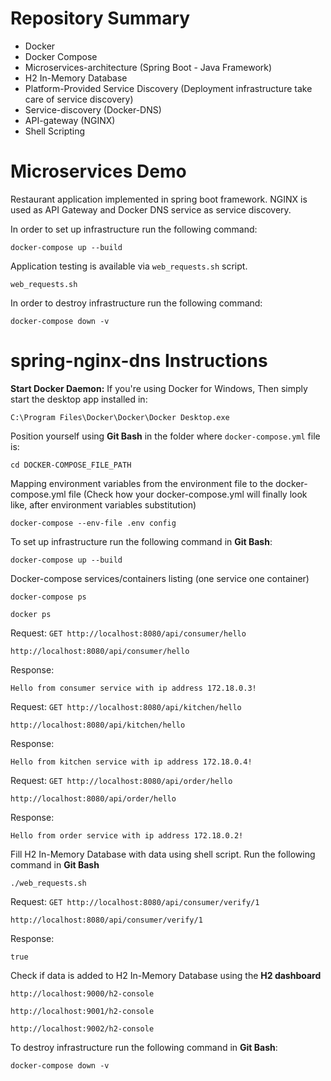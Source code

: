 # Repository Summary
* Docker  
* Docker Compose
* Microservices-architecture (Spring Boot - Java Framework)
* H2 In-Memory Database
* Platform-Provided Service Discovery (Deployment infrastructure take care of service discovery)
* Service-discovery (Docker-DNS)
* API-gateway (NGINX)
* Shell Scripting
# Microservices Demo

Restaurant application implemented in spring boot framework. NGINX is used as
API Gateway and Docker DNS service as service discovery.

In order to set up infrastructure run the following command:
```shell
docker-compose up --build
```

Application testing is available via `web_requests.sh` script.
```shell
web_requests.sh
```
In order to destroy infrastructure run the following command:
```shell
docker-compose down -v
```
# spring-nginx-dns Instructions
**Start Docker Daemon:** If you're using Docker for Windows, Then simply start the desktop app installed in:
```shell
C:\Program Files\Docker\Docker\Docker Desktop.exe
```
Position yourself using **Git Bash** in the folder where `docker-compose.yml` file is:
```
cd DOCKER-COMPOSE_FILE_PATH
```
Mapping environment variables from the environment file to the docker-compose.yml file (Check how your docker-compose.yml will finally look like, after environment variables substitution)
```shell
docker-compose --env-file .env config
```
To set up infrastructure run the following command in **Git Bash**:
```shell
docker-compose up --build
```
Docker-compose services/containers listing (one service one container)
```shell
docker-compose ps
```
```shell
docker ps
```
Request:
```GET http://localhost:8080/api/consumer/hello```  
```
http://localhost:8080/api/consumer/hello
```
Response:
```
Hello from consumer service with ip address 172.18.0.3!
```
Request:
```GET http://localhost:8080/api/kitchen/hello```  
```
http://localhost:8080/api/kitchen/hello
```
Response:
```
Hello from kitchen service with ip address 172.18.0.4!
```
Request:
```GET http://localhost:8080/api/order/hello```  
```
http://localhost:8080/api/order/hello
```
Response:
```
Hello from order service with ip address 172.18.0.2!
```
Fill H2 In-Memory Database with data using shell script. Run the following command in **Git Bash**
```
./web_requests.sh
```
Request:
```GET http://localhost:8080/api/consumer/verify/1```  
```
http://localhost:8080/api/consumer/verify/1
```
Response:
```
true
```
Check if data is added to H2 In-Memory Database using the **H2 dashboard**
```
http://localhost:9000/h2-console
```
```
http://localhost:9001/h2-console
```
```
http://localhost:9002/h2-console
```
To destroy infrastructure run the following command in **Git Bash**:
```shell
docker-compose down -v
```

